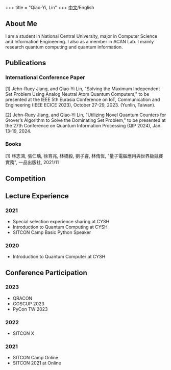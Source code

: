 +++
title = "Qiao-Yi, Lin"
+++
[中文](/)/English
## About Me
I am a student in National Central University, major in Computer Science and Information Engineering.
I also as a member in ACAN Lab. I mainly research quantum computing and quantum information.

## Publications

### International Conference Paper

[1] Jehn-Ruey Jiang, and Qiao-Yi Lin, "Solving the Maximum Independent Set Problem Using Analog Neutral Atom Quantum Computers,"
to be presented at the IEEE 5th Eurasia Conference on IoT, Communication and Engineering (IEEE ECICE 2023), October 27-29, 2023. (Yunlin, Taiwan).

[2] Jehn-Ruey Jiang, and Qiao-Yi Lin, "Utilizing Novel Quantum Counters for Grover’s Algorithm to Solve the Dominating Set Problem," to be presented at the 27th Conference on Quantum Information Processing (QIP 2024), Jan. 13-19, 2024.

### Books
[1] 林志鴻, 張仁瑀, 徐育兆, 林橋毅, 劉子睿, 林侑恆, "量子電腦應用與世界級競賽實務", 一品出版社, 2021/11 

## Competition



## Lecture Experience


### 2021
- Special selection experience sharing at CYSH
- Introduction to Quantum Computing at CYSH
- SITCON Camp Basic Python Speaker 
### 2020
- Introduction to Quantum Computer at CYSH

## Conference Participation

### 2023
- QRACON 
- COSCUP 2023
- PyCon TW 2023

### 2022
- SITCON X

### 2021

- SITCON Camp Online
- SITCON 2021 at Online


